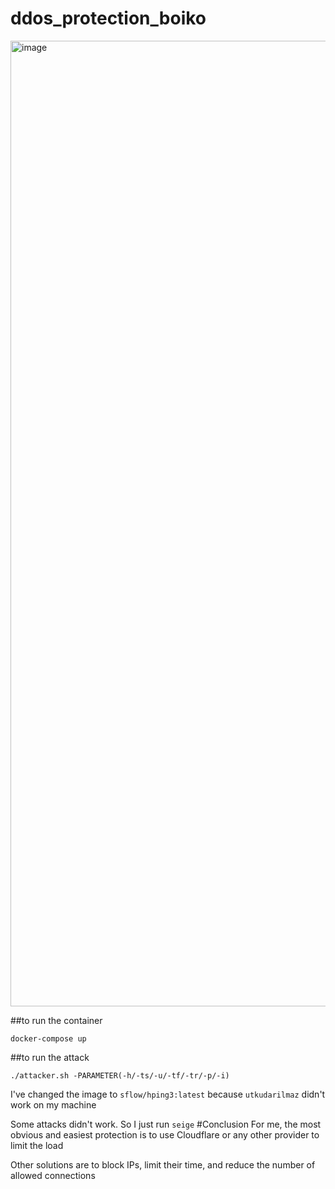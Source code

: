 # ddos_protection_boiko
<img width="1545" alt="image" src="https://github.com/danylboiko95/ddos_protection_boiko/assets/44903844/2a37db94-4620-4391-83fc-478e7a168d64">

##to run the container

`docker-compose up`

##to run the attack

```./attacker.sh -PARAMETER(-h/-ts/-u/-tf/-tr/-p/-i)```


I've changed the image to `sflow/hping3:latest` because `utkudarilmaz` didn't work on my machine

Some attacks didn't work. So I just run `seige`
#Conclusion
For me, the most obvious and easiest protection is to use Cloudflare or any other provider to limit the load

Other solutions are to block IPs, limit their time, and reduce the number of allowed connections
